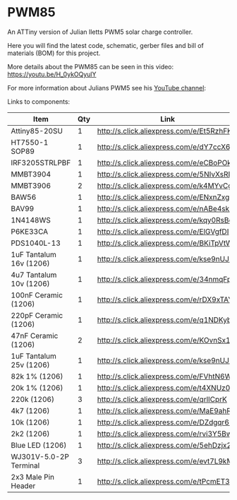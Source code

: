 # PWM85
An ATTiny version of Julian Iletts PWM5 solar charge controller.

Here you will find the latest code, schematic, gerber files and bill of materials (BOM) for this project.

More details about the PWM85 can be seen in this video: https://youtu.be/H_0ykOQyulY

For more information about Julians PWM5 see his [YouTube channel](https://www.youtube.com/user/julius256/search?query=PWM5):

Links to components:

|Item|Qty|Link|
|-----------------------|---|------------------------------------------|
|Attiny85-20SU| 1 | http://s.click.aliexpress.com/e/Et5RzhFK |
|HT7550-1 SOP89| 1 | http://s.click.aliexpress.com/e/dY7ccX6Y |
|IRF3205STRLPBF| 1 | http://s.click.aliexpress.com/e/eCBoPOkY |
|MMBT3904| 1 | http://s.click.aliexpress.com/e/5NIvXsRI |
|MMBT3906| 2 | http://s.click.aliexpress.com/e/k4MYvCgu |
|BAW56| 1 | http://s.click.aliexpress.com/e/ENxnZxgM |
|BAV99| 1 | http://s.click.aliexpress.com/e/nABe4skC |
|1N4148WS| 1 | http://s.click.aliexpress.com/e/kqy0RsBq |
|P6KE33CA| 1 | http://s.click.aliexpress.com/e/ElGVgfDI |
|PDS1040L-13| 1 | http://s.click.aliexpress.com/e/BKiTpVtW |
|1uF Tantalum 16v (1206)| 1 | http://s.click.aliexpress.com/e/kse9nUJI |
|4u7 Tantalum 10v (1206)| 1 | http://s.click.aliexpress.com/e/34nmqFpq |
|100nF Ceramic (1206)| 1 | http://s.click.aliexpress.com/e/rDX9xTAY |
|220pF Ceramic (1206)| 1 | http://s.click.aliexpress.com/e/q1NDKybW |
|47nF Ceramic (1206)| 2 | http://s.click.aliexpress.com/e/KOvnSx1e |
|1uF Tantalum 25v (1206)| 1 | http://s.click.aliexpress.com/e/kse9nUJI |
|82k 1% (1206)| 1 | http://s.click.aliexpress.com/e/FVhtN6Wk |
|20k 1% (1206)| 1 | http://s.click.aliexpress.com/e/t4XNUz08 |
|220k (1206)| 3 | http://s.click.aliexpress.com/e/qrlICprK |
|4k7 (1206)| 1 | http://s.click.aliexpress.com/e/MaE9ahR6 |
|10k (1206)| 1 | http://s.click.aliexpress.com/e/DZdgqr6u |
|2k2 (1206)| 1| http://s.click.aliexpress.com/e/rvi3Y5Bw |
|Blue LED (1206)|1| http://s.click.aliexpress.com/e/5ehDzjx2 |
|WJ301V-5.0-2P Terminal| 3 | http://s.click.aliexpress.com/e/evt7L9kM |
|2x3 Male Pin Header| 1 | http://s.click.aliexpress.com/e/tPcmET3w |
